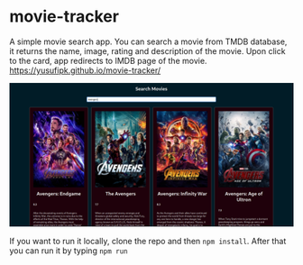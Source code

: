 # movie-tracker

A simple movie search app. You can search a movie from TMDB database, it returns the name, image, rating and description of the movie. Upon click to the card, app redirects to IMDB page of the movie.
https://yusufipk.github.io/movie-tracker/

![Image of the app](./src/img/app-image.png)

If you want to run it locally, clone the repo and then `npm install`. After that you can run it by typing `npm run`
